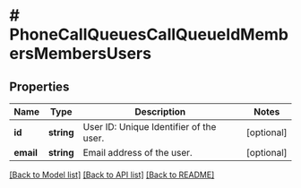 # # PhoneCallQueuesCallQueueIdMembersMembersUsers

## Properties

Name | Type | Description | Notes
------------ | ------------- | ------------- | -------------
**id** | **string** | User ID: Unique Identifier of the user. | [optional] 
**email** | **string** | Email address of the user. | [optional] 

[[Back to Model list]](../../README.md#documentation-for-models) [[Back to API list]](../../README.md#documentation-for-api-endpoints) [[Back to README]](../../README.md)


